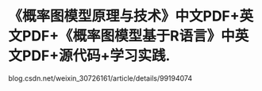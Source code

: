 # 《概率图模型原理与技术》中文PDF+英文PDF+《概率图模型基于R语言》中英文PDF+源代码+学习实践.




blog.csdn.net/weixin_30726161/article/details/99194074































